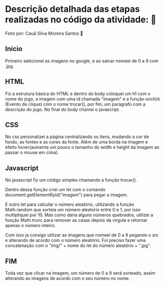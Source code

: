 # Descrição detalhada das etapas realizadas no código da atividade: 📖
Feito por: Cauã Silva Moreira Santos 👦

## Inicio
<p>Primeiro selecionei as imagens no google, e ao salvar nomeei de 0 a 9 com .jpg.</p>

## HTML
<p>Fiz a estrutura básica do HTML e dentro do body coloquei um h1 com o nome do jogo, a imagem com uma id chamada "imagem" e a função onclick (Evento de clique) com o nome trocar(), por fim, um parágrafo com a descrição do jogo. No final do body chamei o javascript.</p>

## CSS
<p>No css personalizei a página centralizando os itens, mudando a cor de fundo, as fontes e as cores da fonte. Além de uma borda na imagem e efeito hover(aumenta um pouco o tamanho do width e height da imagem ao passar o mouse em cima).</p>

## Javascript
<p>No javascript fiz um código simples chamando a função trocar().</p>

<p>Dentro dessa função criei um let com o comando document.getElementById("imagem") para pegar a imagem.</p>

<p>E outro let para calcular o número aleatório, utilizando a função Math.random que sorteia um número aleatorio entre 0 e 1, por isso multipliquei por 10. Mas como daria alguns números quebrados, utilizei a função Math.trunc para remover as casas depois da virgula e retornar apenas o número inteiro.</p>

<p>Com isso ja consigo utilizar as imagens que nomeei de 0 a 9 pegando o src e alterando de acordo com o número aleatório. Foi preciso fazer uma concatenação com o "img/" + nome do let do número aleatório + ".jpg".</p>

## FIM
<p>Toda vez que clicar na imagem, um número de 0 a 9 será sorteado, assim alterando as imagens de acordo com o seu número no nome.</p>